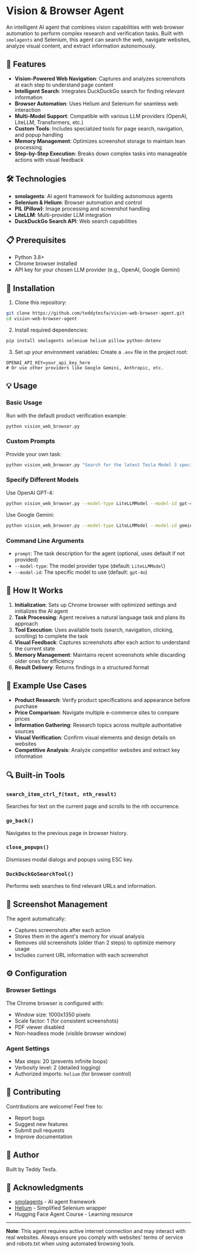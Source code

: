 # Vision & Browser Agent

An intelligent AI agent that combines vision capabilities with web browser automation to perform complex research and verification tasks. Built with `smolagents` and Selenium, this agent can search the web, navigate websites, analyze visual content, and extract information autonomously.

## 🌟 Features

- **Vision-Powered Web Navigation**: Captures and analyzes screenshots at each step to understand page content
- **Intelligent Search**: Integrates DuckDuckGo search for finding relevant information
- **Browser Automation**: Uses Helium and Selenium for seamless web interaction
- **Multi-Model Support**: Compatible with various LLM providers (OpenAI, LiteLLM, Transformers, etc.)
- **Custom Tools**: Includes specialized tools for page search, navigation, and popup handling
- **Memory Management**: Optimizes screenshot storage to maintain lean processing
- **Step-by-Step Execution**: Breaks down complex tasks into manageable actions with visual feedback

## 🛠️ Technologies

- **smolagents**: AI agent framework for building autonomous agents
- **Selenium & Helium**: Browser automation and control
- **PIL (Pillow)**: Image processing and screenshot handling
- **LiteLLM**: Multi-provider LLM integration
- **DuckDuckGo Search API**: Web search capabilities

## 📋 Prerequisites

- Python 3.8+
- Chrome browser installed
- API key for your chosen LLM provider (e.g., OpenAI, Google Gemini)

## 🚀 Installation

1. Clone this repository:
```bash
git clone https://github.com/teddytesfa/vision-web-browser-agent.git
cd vision-web-browser-agent
```

2. Install required dependencies:
```bash
pip install smolagents selenium helium pillow python-dotenv
```

3. Set up your environment variables:
Create a `.env` file in the project root:
```
OPENAI_API_KEY=your_api_key_here
# Or use other providers like Google Gemini, Anthropic, etc.
```

## 💡 Usage

### Basic Usage

Run with the default product verification example:
```bash
python vision_web_browser.py
```

### Custom Prompts

Provide your own task:
```bash
python vision_web_browser.py "Search for the latest Tesla Model 3 specifications and compare prices across different websites"
```

### Specify Different Models

Use OpenAI GPT-4:
```bash
python vision_web_browser.py --model-type LiteLLMModel --model-id gpt-4o
```

Use Google Gemini:
```bash
python vision_web_browser.py --model-type LiteLLMModel --model-id gemini/gemini-1.5-pro
```

### Command Line Arguments

- `prompt`: The task description for the agent (optional, uses default if not provided)
- `--model-type`: The model provider type (default: `LiteLLMModel`)
- `--model-id`: The specific model to use (default: `gpt-4o`)

## 🔧 How It Works

1. **Initialization**: Sets up Chrome browser with optimized settings and initializes the AI agent
2. **Task Processing**: Agent receives a natural language task and plans its approach
3. **Tool Execution**: Uses available tools (search, navigation, clicking, scrolling) to complete the task
4. **Visual Feedback**: Captures screenshots after each action to understand the current state
5. **Memory Management**: Maintains recent screenshots while discarding older ones for efficiency
6. **Result Delivery**: Returns findings in a structured format

## 🎯 Example Use Cases

- **Product Research**: Verify product specifications and appearance before purchase
- **Price Comparison**: Navigate multiple e-commerce sites to compare prices
- **Information Gathering**: Research topics across multiple authoritative sources
- **Visual Verification**: Confirm visual elements and design details on websites
- **Competitive Analysis**: Analyze competitor websites and extract key information

## 🔍 Built-in Tools

### `search_item_ctrl_f(text, nth_result)`
Searches for text on the current page and scrolls to the nth occurrence.

### `go_back()`
Navigates to the previous page in browser history.

### `close_popups()`
Dismisses modal dialogs and popups using ESC key.

### `DuckDuckGoSearchTool()`
Performs web searches to find relevant URLs and information.

## 📸 Screenshot Management

The agent automatically:
- Captures screenshots after each action
- Stores them in the agent's memory for visual analysis
- Removes old screenshots (older than 2 steps) to optimize memory usage
- Includes current URL information with each screenshot

## ⚙️ Configuration

### Browser Settings
The Chrome browser is configured with:
- Window size: 1000x1350 pixels
- Scale factor: 1 (for consistent screenshots)
- PDF viewer disabled
- Non-headless mode (visible browser window)

### Agent Settings
- Max steps: 20 (prevents infinite loops)
- Verbosity level: 2 (detailed logging)
- Authorized imports: `helium` (for browser control)

## 🤝 Contributing

Contributions are welcome! Feel free to:
- Report bugs
- Suggest new features
- Submit pull requests
- Improve documentation

## 👤 Author

Built by Teddy Tesfa.

## 🙏 Acknowledgments

- [smolagents](https://github.com/huggingface/smolagents) - AI agent framework
- [Helium](https://github.com/mherrmann/selenium-python-helium) - Simplified Selenium wrapper
- Hugging Face Agent Course - Learning resource

---

**Note**: This agent requires active internet connection and may interact with real websites. Always ensure you comply with websites' terms of service and robots.txt when using automated browsing tools.
